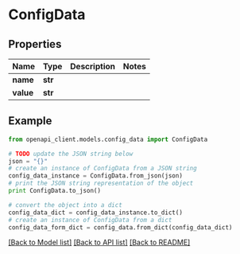 # ConfigData


## Properties
Name | Type | Description | Notes
------------ | ------------- | ------------- | -------------
**name** | **str** |  | 
**value** | **str** |  | 

## Example

```python
from openapi_client.models.config_data import ConfigData

# TODO update the JSON string below
json = "{}"
# create an instance of ConfigData from a JSON string
config_data_instance = ConfigData.from_json(json)
# print the JSON string representation of the object
print ConfigData.to_json()

# convert the object into a dict
config_data_dict = config_data_instance.to_dict()
# create an instance of ConfigData from a dict
config_data_form_dict = config_data.from_dict(config_data_dict)
```
[[Back to Model list]](../ccloud/README.md#documentation-for-models) [[Back to API list]](../ccloud/README.md#documentation-for-api-endpoints) [[Back to README]](../ccloud/README.md)


